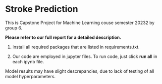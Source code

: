 # Stroke Prediction
This is Capstone Project for Machine Learning couse semester 20232 by group 6.

**Please refer to our full report for a detailed description.**

1. Install all required packages that are listed in requirements.txt.

2. Our code are employed in jupyter files. To run code, just click **run all** in each ipynb file.

Model results may have slight descrepancies, due to lack of testing of all model hyperparameters.